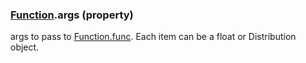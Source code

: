 ### [Function](Function.md).args (property)




args to pass to [Function.func](Function.func.md).  Each item can be a float or Distribution object.

